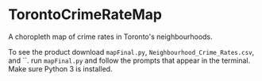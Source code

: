 # TorontoCrimeRateMap
A choropleth map of crime rates in Toronto's neighbourhoods.

To see the product download `mapFinal.py`, `Neighbourhood_Crime_Rates.csv`, and ``. run `mapFinal.py` and follow the prompts that appear in the terminal. Make sure Python 3 is installed.
